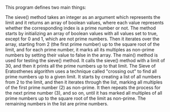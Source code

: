 This program defines two main things:

The sieve() method takes an integer as an argument which represents the limit and it returns an array of boolean values, where each value represents whether the corresponding index is a prime number or not. The method starts by initializing an array of boolean values with all values set to true, except for 0 and 1, which are not prime numbers.
Then it iterates over the array, starting from 2 (the first prime number) up to the square root of the limit, and for each prime number, it marks all its multiples as non-prime numbers by setting their value to false in the array.
The main() method is used for testing the sieve() method. It calls the sieve() method with a limit of 30, and then it prints all the prime numbers up to that limit.
The Sieve of Eratosthenes algorithm uses a technique called "crossing out" to find all prime numbers up to a given limit. It starts by creating a list of all numbers from 2 to the limit, and then it iterates through the list, marking all multiples of the first prime number (2) as non-prime. It then repeats the process for the next prime number (3), and so on, until it has marked all multiples of all prime numbers up to the square root of the limit as non-prime. The remaining numbers in the list are prime numbers.